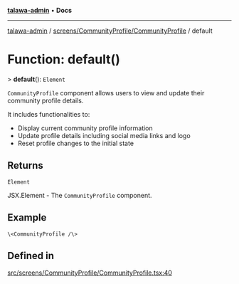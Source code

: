 [**talawa-admin**](../../../../README.md) • **Docs**

***

[talawa-admin](../../../../modules.md) / [screens/CommunityProfile/CommunityProfile](../README.md) / default

# Function: default()

\> **default**(): `Element`

`CommunityProfile` component allows users to view and update their community profile details.

It includes functionalities to:
- Display current community profile information
- Update profile details including social media links and logo
- Reset profile changes to the initial state

## Returns

`Element`

JSX.Element - The `CommunityProfile` component.

## Example

```tsx
\<CommunityProfile /\>
```

## Defined in

[src/screens/CommunityProfile/CommunityProfile.tsx:40](https://github.com/PalisadoesFoundation/talawa-admin/blob/c49a58cefb47697eb25ed53aa1ef6d685c772d3e/src/screens/CommunityProfile/CommunityProfile.tsx#L40)
